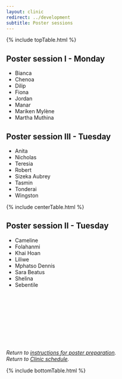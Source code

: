 ```yaml
---
layout: clinic
redirect: ../development
subtitle: Poster sessions
---
```


{% include topTable.html %}

## Poster session I - Monday

- Bianca
- Chenoa
- Dilip
- Fiona
- Jordan
- Manar
- Mariken Mylène
- Martha Muthina

## Poster session III - Tuesday

- Anita
- Nicholas
- Teresia
- Robert
- Sizeka Aubrey
- Tasmin
- Tonderai
- Wingston


{% include centerTable.html %}

## Poster session II - Tuesday

- Cameline
- Folahanmi
- Khai Hoan
- Liliwe
- Mphatso Dennis
- Sara Beatus
- Shelina
- Sebentile

<br><br>
<br><br>
<br><br>
<br><br>

*Return to [instructions for poster preparation]({{site.url}}{{site.baseurl}}/posters).*<br>
*Return to [Clinic schedule]({{site.url}}{{site.baseurl}}/schedule).*

{% include bottomTable.html %}
